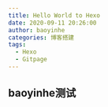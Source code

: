 ```yaml
---
title: Hello World to Hexo
date: 2020-09-11 20:26:00
author: baoyinhe
categories: 博客搭建
tags:
  - Hexo
  - Gitpage
---
```


## baoyinhe测试